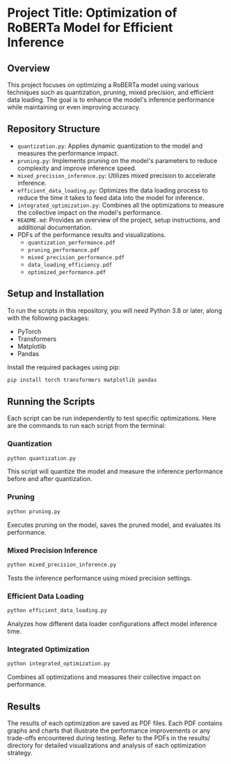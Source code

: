 # Project Title: Optimization of RoBERTa Model for Efficient Inference

## Overview
This project focuses on optimizing a RoBERTa model using various techniques such as quantization, pruning, mixed precision, and efficient data loading. The goal is to enhance the model's inference performance while maintaining or even improving accuracy.

## Repository Structure
- `quantization.py`: Applies dynamic quantization to the model and measures the performance impact.
- `pruning.py`: Implements pruning on the model's parameters to reduce complexity and improve inference speed.
- `mixed_precision_inference.py`: Utilizes mixed precision to accelerate inference.
- `efficient_data_loading.py`: Optimizes the data loading process to reduce the time it takes to feed data into the model for inference.
- `integrated_optimization.py`: Combines all the optimizations to measure the collective impact on the model's performance.
- `README.md`: Provides an overview of the project, setup instructions, and additional documentation.
- PDFs of the performance results and visualizations.
  - `quantization_performance.pdf`
  - `pruning_performance.pdf`
  - `mixed_precision_performance.pdf`
  - `data_loading_efficiency.pdf`
  - `optimized_performance.pdf`

## Setup and Installation
To run the scripts in this repository, you will need Python 3.8 or later, along with the following packages:
- PyTorch
- Transformers
- Matplotlib
- Pandas



Install the required packages using pip:
```bash
pip install torch transformers matplotlib pandas
```

## Running the Scripts
Each script can be run independently to test specific optimizations. Here are the commands to run each script from the terminal:
### Quantization
```bash
python quantization.py
```
This script will quantize the model and measure the inference performance before and after quantization.

### Pruning
```bash
python pruning.py
```
Executes pruning on the model, saves the pruned model, and evaluates its performance.

### Mixed Precision Inference
```bash
python mixed_precision_inference.py
```
Tests the inference performance using mixed precision settings.


### Efficient Data Loading

```bash
python efficient_data_loading.py
```
Analyzes how different data loader configurations affect model inference time.

### Integrated Optimization

```bash
python integrated_optimization.py
```
Combines all optimizations and measures their collective impact on performance.


## Results
The results of each optimization are saved as PDF files. Each PDF contains graphs and charts that illustrate the performance improvements or any trade-offs encountered during testing.
Refer to the PDFs in the results/ directory for detailed visualizations and analysis of each optimization strategy.


